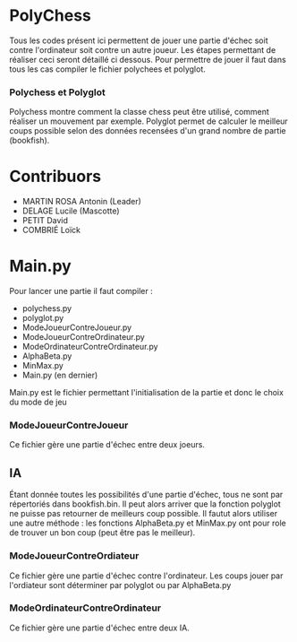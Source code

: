 # PolyChess

Tous les codes présent ici permettent de jouer une partie d'échec soit contre l'ordinateur soit contre un autre joueur.
Les étapes permettant de réaliser ceci seront détaillé ci dessous.
Pour permettre de jouer il faut dans tous les cas compiler le fichier polychees et polyglot.
 

### Polychess et Polyglot 

Polychess montre comment la classe chess peut être utilisé, comment réaliser un mouvement par exemple. Polyglot permet de calculer le meilleur coups possible selon des données recensées d'un grand nombre de partie (bookfish).
 
# Contribuors 
* MARTIN ROSA Antonin (Leader)
* DELAGE Lucile (Mascotte)
* PETIT David
* COMBRIÉ Loïck


# Main.py

Pour lancer une partie il faut compiler : 
* polychess.py
* polyglot.py
* ModeJoueurContreJoueur.py
* ModeJoueurContreOrdinateur.py
* ModeOrdinateurContreOrdinateur.py
* AlphaBeta.py 
* MinMax.py
* Main.py (en dernier)
 
Main.py est le fichier permettant l'initialisation de la partie et donc le choix du mode de jeu

### ModeJoueurContreJoueur 

Ce fichier gère une partie d'échec entre deux joeurs. 

## IA

Étant donnée toutes les possibilités d'une partie d'échec, tous ne sont par répertoriés dans bookfish.bin. Il peut alors arriver que la fonction polyglot ne puisse pas retourner de meilleurs coup possible. Il fautut alors utiliser une autre méthode  : 
les fonctions AlphaBeta.py et MinMax.py ont pour role de trouver un bon coup (peut être pas le meilleur).

### ModeJoueurContreOrdiateur

Ce fichier gère une partie d'échec contre l'ordinateur. Les coups jouer par l'ordiateur sont déterminer 
par polyglot ou par AlphaBeta.py

### ModeOrdinateurContreOrdinateur 

Ce fichier gère une partie d'échec entre deux IA. 

